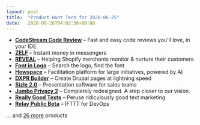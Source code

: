```yaml
---
layout: post
title:  "Product Hunt Tech for 2020-06-25"
date:   2020-06-26T04:02:36+00:00
---
```


* **[CodeStream Code Review](https://www.producthunt.com/posts/codestream-code-review?utm_campaign=producthunt-api&utm_medium=api-v2&utm_source=Application%3A+Daily+Digest+RSS+v2+%28ID%3A+29748%29)** – Fast and easy code reviews you'll love, in your IDE.
* **[ZELF](https://www.producthunt.com/posts/zelf?utm_campaign=producthunt-api&utm_medium=api-v2&utm_source=Application%3A+Daily+Digest+RSS+v2+%28ID%3A+29748%29)** – Instant money in messengers
* **[REVEAL](https://www.producthunt.com/posts/reveal-9e6ad6ea-cd27-4ad3-b0ed-a1339e6d63c5?utm_campaign=producthunt-api&utm_medium=api-v2&utm_source=Application%3A+Daily+Digest+RSS+v2+%28ID%3A+29748%29)** – Helping Shopify merchants monitor & nurture their customers
* **[Font in Logo](https://www.producthunt.com/posts/font-in-logo?utm_campaign=producthunt-api&utm_medium=api-v2&utm_source=Application%3A+Daily+Digest+RSS+v2+%28ID%3A+29748%29)** – Search the logo, find the font
* **[Howspace](https://www.producthunt.com/posts/howspace?utm_campaign=producthunt-api&utm_medium=api-v2&utm_source=Application%3A+Daily+Digest+RSS+v2+%28ID%3A+29748%29)** – Facilitation platform for large initiatives, powered by AI
* **[DXPR Builder](https://www.producthunt.com/posts/dxpr-builder?utm_campaign=producthunt-api&utm_medium=api-v2&utm_source=Application%3A+Daily+Digest+RSS+v2+%28ID%3A+29748%29)** – Create Drupal pages at lightning speed
* **[Sizle 2.0](https://www.producthunt.com/posts/sizle-2-0?utm_campaign=producthunt-api&utm_medium=api-v2&utm_source=Application%3A+Daily+Digest+RSS+v2+%28ID%3A+29748%29)** – Presentation software for sales teams
* **[Jumbo Privacy 2](https://www.producthunt.com/posts/jumbo-privacy-2?utm_campaign=producthunt-api&utm_medium=api-v2&utm_source=Application%3A+Daily+Digest+RSS+v2+%28ID%3A+29748%29)** – Completely redesigned. A step closer to our vision.
* **[Really Good Texts](https://www.producthunt.com/posts/really-good-texts?utm_campaign=producthunt-api&utm_medium=api-v2&utm_source=Application%3A+Daily+Digest+RSS+v2+%28ID%3A+29748%29)** – Peruse ridiculously good text marketing
* **[Relay Public Beta](https://www.producthunt.com/posts/relay-public-beta?utm_campaign=producthunt-api&utm_medium=api-v2&utm_source=Application%3A+Daily+Digest+RSS+v2+%28ID%3A+29748%29)** – IFTTT for DevOps

… and [26 more](https://www.producthunt.com/tech) products